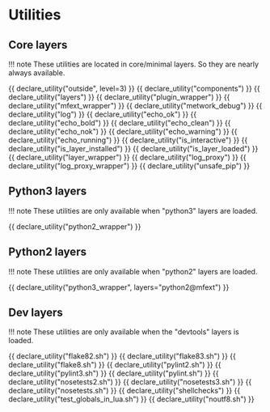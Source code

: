 # Utilities

## Core layers

!!! note
    These utilities are located in core/minimal layers. So they are nearly
    always available.

{{ declare_utility("outside", level=3) }}
{{ declare_utility("components") }}
{{ declare_utility("layers") }}
{{ declare_utility("plugin_wrapper") }}
{{ declare_utility("mfext_wrapper") }}
{{ declare_utility("metwork_debug") }}
{{ declare_utility("log") }}
{{ declare_utility("echo_ok") }}
{{ declare_utility("echo_bold") }}
{{ declare_utility("echo_clean") }}
{{ declare_utility("echo_nok") }}
{{ declare_utility("echo_warning") }}
{{ declare_utility("echo_running") }}
{{ declare_utility("is_interactive") }}
{{ declare_utility("is_layer_installed") }}
{{ declare_utility("is_layer_loaded") }}
{{ declare_utility("layer_wrapper") }}
{{ declare_utility("log_proxy") }}
{{ declare_utility("log_proxy_wrapper") }}
{{ declare_utility("unsafe_pip") }}


## Python3 layers

!!! note
    These utilities are only available when "python3" layers are loaded.

{{ declare_utility("python2_wrapper") }}

## Python2 layers

!!! note
    These utilities are only available when "python2" layers are loaded.

{{ declare_utility("python3_wrapper", layers="python2@mfext") }}

## Dev layers

!!! note
    These utilities are only available when the "devtools" layers is loaded.

{{ declare_utility("flake82.sh") }}
{{ declare_utility("flake83.sh") }}
{{ declare_utility("flake8.sh") }}
{{ declare_utility("pylint2.sh") }}
{{ declare_utility("pylint3.sh") }}
{{ declare_utility("pylint.sh") }}
{{ declare_utility("nosetests2.sh") }}
{{ declare_utility("nosetests3.sh") }}
{{ declare_utility("nosetests.sh") }}
{{ declare_utility("shellchecks") }}
{{ declare_utility("test_globals_in_lua.sh") }}
{{ declare_utility("noutf8.sh") }}
